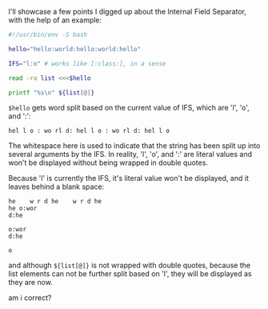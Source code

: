 I'll showcase a few points I digged up about the Internal Field Separator, with the help of an example:

```bash
#!/usr/bin/env -S bash

hello="hello:world:hello:world:hello"

IFS="l:o" # works like [:class:], in a sense

read -ra list <<<$hello

printf "%s\n" ${list[@]}
```

`$hello` gets word split based on the current value of IFS, which are 'l', 'o', and ':':

```
hel l o : wo rl d: hel l o : wo rl d: hel l o
```

The whitespace here is used to indicate that the string has been split up into several arguments by the IFS. In reality, 'l', 'o', and ':' are literal values and won't be displayed without being wrapped in double quotes.

Because 'l' is currently the IFS, it's literal value won't be displayed, and it leaves behind a blank space:

```
he    w r d he    w r d he
he o:wor
d:he

o:wor
d:he

o
```

and although `${list[@]}` is not wrapped with double quotes, because the list elements can not be further split based on 'l', they will be displayed as they are now.

am i correct?

